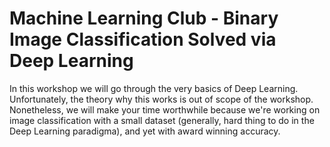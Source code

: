 <h1>
Machine Learning Club - Binary Image Classification Solved via Deep Learning
</h1> 

<p>
In this workshop we will go through the very basics of Deep Learning. Unfortunately, the theory why this works is out of scope of the workshop. Nonetheless, we will make your time worthwhile because we're working on image classification with a small dataset (generally, 
hard thing to do in the Deep Learning paradigma), and yet with award winning accuracy.  
</p>
